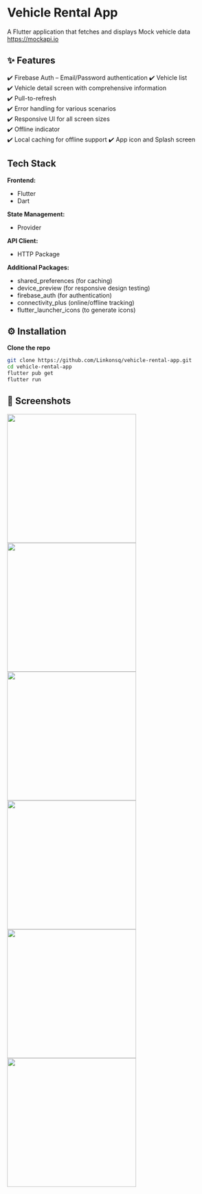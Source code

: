 # Vehicle Rental App

A Flutter application that fetches and displays Mock vehicle data https://mockapi.io

## **✨ Features** 
✔️ Firebase Auth – Email/Password authentication
✔️ Vehicle list                                                   
✔️ Vehicle detail screen with comprehensive information    
✔️ Pull-to-refresh                              
✔️ Error handling for various scenarios  
✔️ Responsive UI for all screen sizes  
✔️ Offline indicator                                       
✔️ Local caching for offline support
✔️ App icon and Splash screen

## Tech Stack
**Frontend:**  
- Flutter
- Dart

**State Management:**  
- Provider

**API Client:**  
- HTTP Package

**Additional Packages:**
- shared_preferences (for caching)  
- device_preview (for responsive design testing)
- firebase_auth (for authentication)
- connectivity_plus (online/offline tracking)
- flutter_launcher_icons (to generate icons)

## **⚙️ Installation**  
**Clone the repo**  
   ```sh
   git clone https://github.com/Linkonsq/vehicle-rental-app.git
   cd vehicle-rental-app
   flutter pub get
   flutter run
```  
## **📸 Screenshots**
<img src="https://github.com/user-attachments/assets/268d6839-e7ab-4edb-8310-a49d53884e4c" alt="" width="300" />
<img src="https://github.com/user-attachments/assets/f44bb94e-8f41-461c-b62b-0453d91cb32a" alt="" width="300" />
<img src="https://github.com/user-attachments/assets/3df03231-f601-49cb-9b92-189119e44706" alt="" width="300" />
<img src="https://github.com/user-attachments/assets/c95be66f-dee5-4236-8041-618d72dd9f46" alt="" width="300" />
<img src="https://github.com/user-attachments/assets/48fcc62f-5c06-43ff-bdbe-3286f7f33d23" alt="" width="300" />
<img src="https://github.com/user-attachments/assets/d18531aa-fa43-4a17-baba-5733125298bf" alt="" width="300" />
